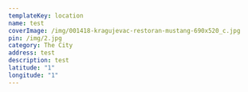 ```yaml
---
templateKey: location
name: test
coverImage: /img/001418-kragujevac-restoran-mustang-690x520_c.jpg
pin: /img/2.jpg
category: The City
address: test
description: test
latitude: "1"
longitude: "1"
---
```

